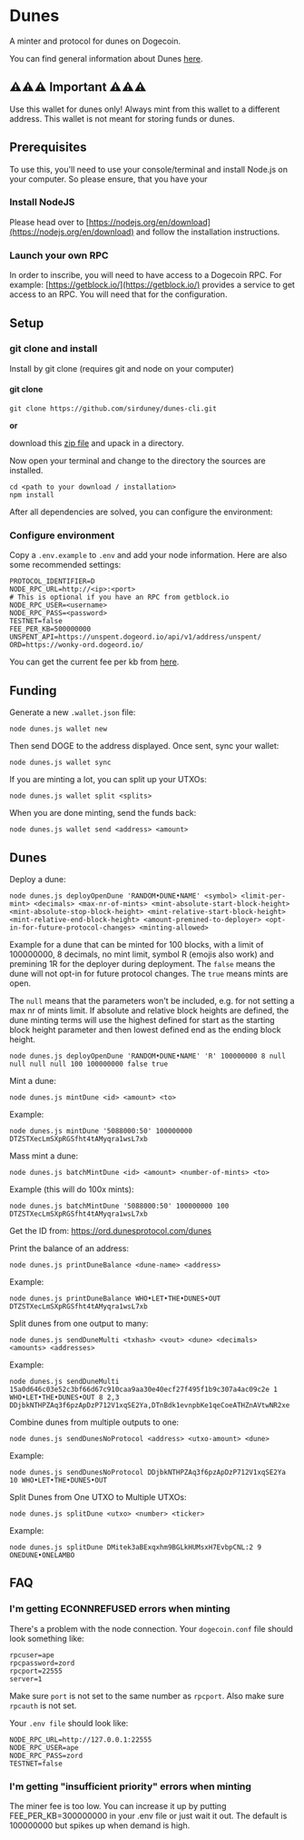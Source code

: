 # Dunes

A minter and protocol for dunes on Dogecoin.

You can find general information about Dunes [here](./DUNES.md).

## ⚠️⚠️⚠️ Important ⚠️⚠️⚠️

Use this wallet for dunes only! Always mint from this wallet to a different address. This wallet is not meant for storing funds or dunes.

## Prerequisites

To use this, you'll need to use your console/terminal and install Node.js on your computer. So please ensure, that you have your

### Install NodeJS

Please head over to [https://nodejs.org/en/download](https://nodejs.org/en/download) and follow the installation instructions.

### Launch your own RPC

In order to inscribe, you will need to have access to a Dogecoin RPC. For example: [https://getblock.io/](https://getblock.io/) provides a service to get access to an RPC.
You will need that for the configuration.

## Setup

### git clone and install

Install by git clone (requires git and node on your computer)

#### git clone

```
git clone https://github.com/sirduney/dunes-cli.git
```

**or**

download this [zip file](https://github.com/verydogelabs/do20nals/archive/refs/heads/main.zip) and upack in a directory.

Now open your terminal and change to the directory the sources are installed.

```
cd <path to your download / installation>
npm install
```

After all dependencies are solved, you can configure the environment:

### Configure environment

Copy a `.env.example` to `.env` and add your node information. Here are also some recommended settings:

```
PROTOCOL_IDENTIFIER=D
NODE_RPC_URL=http://<ip>:<port>
# This is optional if you have an RPC from getblock.io
NODE_RPC_USER=<username>
NODE_RPC_PASS=<password>
TESTNET=false
FEE_PER_KB=500000000
UNSPENT_API=https://unspent.dogeord.io/api/v1/address/unspent/
ORD=https://wonky-ord.dogeord.io/
```

You can get the current fee per kb from [here](https://blockchair.com/).

## Funding

Generate a new `.wallet.json` file:

```
node dunes.js wallet new
```

Then send DOGE to the address displayed. Once sent, sync your wallet:

```
node dunes.js wallet sync
```

If you are minting a lot, you can split up your UTXOs:

```
node dunes.js wallet split <splits>
```

When you are done minting, send the funds back:

```
node dunes.js wallet send <address> <amount>
```

## Dunes

Deploy a dune:

```
node dunes.js deployOpenDune 'RANDOM•DUNE•NAME' <symbol> <limit-per-mint> <decimals> <max-nr-of-mints> <mint-absolute-start-block-height> <mint-absolute-stop-block-height> <mint-relative-start-block-height> <mint-relative-end-block-height> <amount-premined-to-deployer> <opt-in-for-future-protocol-changes> <minting-allowed>
```

Example for a dune that can be minted for 100 blocks, with a limit of 100000000, 8 decimals, no mint limit, symbol R (emojis also work) and premining 1R for the deployer during deployment. The `false` means the dune will not opt-in for future protocol changes. The `true` means mints are open.

The `null` means that the parameters won't be included, e.g. for not setting a max nr of mints limit. If absolute and relative block heights are defined, the dune minting terms will use the highest defined for start as the starting block height parameter and then lowest defined end as the ending block height.

```
node dunes.js deployOpenDune 'RANDOM•DUNE•NAME' 'R' 100000000 8 null null null null 100 100000000 false true
```

Mint a dune:

```
node dunes.js mintDune <id> <amount> <to>
```

Example:

```
node dunes.js mintDune '5088000:50' 100000000 DTZSTXecLmSXpRGSfht4tAMyqra1wsL7xb
```

Mass mint a dune:

```
node dunes.js batchMintDune <id> <amount> <number-of-mints> <to>
```

Example (this will do 100x mints):

```
node dunes.js batchMintDune '5088000:50' 100000000 100 DTZSTXecLmSXpRGSfht4tAMyqra1wsL7xb
```

Get the ID from: https://ord.dunesprotocol.com/dunes

Print the balance of an address:

```
node dunes.js printDuneBalance <dune-name> <address>
```

Example:

```
node dunes.js printDuneBalance WHO•LET•THE•DUNES•OUT DTZSTXecLmSXpRGSfht4tAMyqra1wsL7xb
```

Split dunes from one output to many:

```
node dunes.js sendDuneMulti <txhash> <vout> <dune> <decimals> <amounts> <addresses>
```

Example:

```
node dunes.js sendDuneMulti 15a0d646c03e52c3bf66d67c910caa9aa30e40ecf27f495f1b9c307a4ac09c2e 1 WHO•LET•THE•DUNES•OUT 8 2,3 DDjbkNTHPZAq3f6pzApDzP712V1xqSE2Ya,DTnBdk1evnpbKe1qeCoeATHZnAVtwNR2xe
```

Combine dunes from multiple outputs to one:

```
node dunes.js sendDunesNoProtocol <address> <utxo-amount> <dune>
```

Example:

```
node dunes.js sendDunesNoProtocol DDjbkNTHPZAq3f6pzApDzP712V1xqSE2Ya 10 WHO•LET•THE•DUNES•OUT
```

Split Dunes from One UTXO to Multiple UTXOs:

```
node dunes.js splitDune <utxo> <number> <ticker>
```

Example:

```
node dunes.js splitDune DMitek3aBExqxhm9BGLkHUMsxH7EvbpCNL:2 9 ONEDUNE•ONELAMBO
```

## FAQ

### I'm getting ECONNREFUSED errors when minting

There's a problem with the node connection. Your `dogecoin.conf` file should look something like:

```
rpcuser=ape
rpcpassword=zord
rpcport=22555
server=1
```

Make sure `port` is not set to the same number as `rpcport`. Also make sure `rpcauth` is not set.

Your `.env file` should look like:

```
NODE_RPC_URL=http://127.0.0.1:22555
NODE_RPC_USER=ape
NODE_RPC_PASS=zord
TESTNET=false
```

### I'm getting "insufficient priority" errors when minting

The miner fee is too low. You can increase it up by putting FEE_PER_KB=300000000 in your .env file or just wait it out. The default is 100000000 but spikes up when demand is high.
